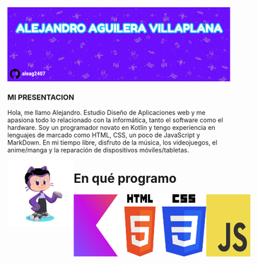 <img src="https://github.com/aleag2407/aleag2407/blob/main/header.jpg?raw=true" alt="banner">

### MI PRESENTACION

Hola, me llamo Alejandro. Estudio Diseño de Aplicaciones web y me apasiona todo lo relacionado con la informática, tanto el software como el hardware. Soy un programador novato en Kotlin y tengo experiencia en lenguajes de marcado como HTML, CSS, un poco de JavaScript y MarkDown. En mi tiempo libre, disfruto de la música, los videojuegos, el anime/manga y la reparación de dispositivos móviles/tabletas.

<img align="left" width="150" src="https://github.com/aleag2407/aleag2407/blob/main/octocat-1696461654740.png" alt="octocat">

# En qué programo

<div style="display: flex; justify-content: space-between;">
    <img src="https://github.com/aleag2407/aleag2407/blob/main/kotlin.png?raw=true" alt="Kotlin" width="100">
    <img src="https://github.com/aleag2407/aleag2407/blob/main/html.png?raw=true" alt="HTML" width="100">
    <img src="https://github.com/aleag2407/aleag2407/blob/main/css.png?raw=true" alt="CSS" width="100">
    <img src="https://github.com/aleag2407/aleag2407/blob/main/js.png?raw=true" alt="JS" width="100">
</div>
